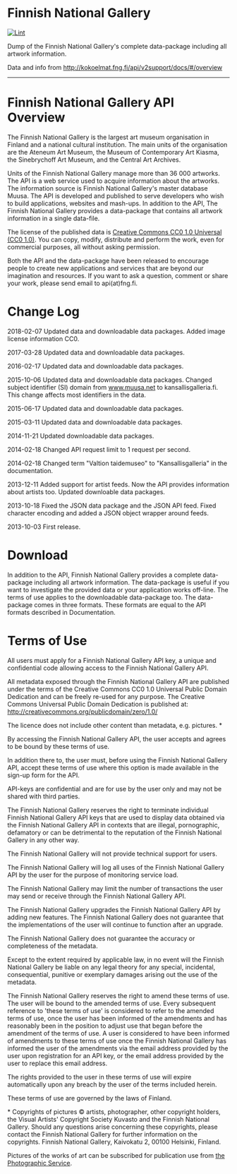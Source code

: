 Finnish National Gallery
========================

[![Lint](https://github.com/hugovk/finnishnationalgallery/actions/workflows/lint.yml/badge.svg)](https://github.com/hugovk/finnishnationalgallery/actions/workflows/lint.yml)

Dump of the Finnish National Gallery's complete data-package including all artwork information.

Data and info from http://kokoelmat.fng.fi/api/v2support/docs/#/overview

---

Finnish National Gallery API Overview
=====================================

The Finnish National Gallery is the largest art museum organisation in Finland and a national cultural institution. The main units of the organisation are the Ateneum Art Museum, the Museum of Contemporary Art Kiasma, the Sinebrychoff Art Museum, and the Central Art Archives.

Units of the Finnish National Gallery manage more than 36 000 artworks. The API is a web service used to acquire information about the artworks. The information source is Finnish National Gallery's master database Muusa. The API is developed and published to serve developers who wish to build applications, websites and mash-ups. In addition to the API, The Finnish National Gallery provides a data-package that contains all artwork information in a single data-file.

The license of the published data is [Creative Commons CC0 1.0 Universal (CC0 1.0)](http://creativecommons.org/publicdomain/zero/1.0/). You can copy, modify, distribute and perform the work, even for commercial purposes, all without asking permission.

Both the API and the data-package have been released to encourage people to create new applications and services that are beyond our imagination and resources. If you want to ask a question, comment or share your work, please send email to api(at)fng.fi.

Change Log
==========

2018-02-07 Updated data and downloadable data packages. Added image license information CC0.

2017-03-28 Updated data and downloadable data packages.

2016-02-17 Updated data and downloadable data packages.

2015-10-06 Updated data and downloadable data packages. Changed subject identifier (SI) domain from www.muusa.net to kansallisgalleria.fi. This change affects most identifiers in the data.

2015-06-17 Updated data and downloadable data packages.

2015-03-11 Updated data and downloadable data packages.

2014-11-21 Updated downloadable data packages.

2014-02-18 Changed API request limit to 1 request per second.

2014-02-18 Changed term "Valtion taidemuseo" to "Kansallisgalleria" in the documentation.

2013-12-11 Added support for artist feeds. Now the API provides information about artists too. Updated downloable data packages.

2013-10-18 Fixed the JSON data package and the JSON API feed. Fixed character encoding and added a JSON object wrapper around feeds.

2013-10-03 First release.

Download
========

In addition to the API, Finnish National Gallery provides a complete data-package including all artwork information. The data-package is useful if you want to investigate the provided data or your application works off-line. The terms of use applies to the downloadable data-package too. The data-package comes in three formats. These formats are equal to the API formats described in Documentation. 

Terms of Use
============

All users must apply for a Finnish National Gallery API key, a unique and confidential code allowing access to the Finnish National Gallery API.

All metadata exposed through the Finnish National Gallery API are published under the terms of the Creative Commons CC0 1.0 Universal Public Domain Dedication and can be freely re-used for any purpose. The Creative Commons Universal Public Domain Dedication is published at: http://creativecommons.org/publicdomain/zero/1.0/

The licence does not include other content than metadata, e.g. pictures. *

By accessing the Finnish National Gallery API, the user accepts and agrees to be bound by these terms of use.

In addition there to, the user must, before using the Finnish National Gallery API, accept these terms of use where this option is made available in the sign-up form for the API.

API-keys are confidential and are for use by the user only and may not be shared with third parties.

The Finnish National Gallery reserves the right to terminate individual Finnish National Gallery API keys that are used to display data obtained via the Finnish National Gallery API in contexts that are illegal, pornographic, defamatory or can be detrimental to the reputation of the Finnish National Gallery in any other way.

The Finnish National Gallery will not provide technical support for users.

The Finnish National Gallery will log all uses of the Finnish National Gallery API by the user for the purpose of monitoring service load.

The Finnish National Gallery may limit the number of transactions the user may send or receive through the Finnish National Gallery API.

The Finnish National Gallery upgrades the Finnish National Gallery API by adding new features. The Finnish National Gallery does not guarantee that the implementations of the user will continue to function after an upgrade.

The Finnish National Gallery does not guarantee the accuracy or completeness of the metadata.

Except to the extent required by applicable law, in no event will the Finnish National Gallery be liable on any legal theory for any special, incidental, consequential, punitive or exemplary damages arising out the use of the metadata.

The Finnish National Gallery reserves the right to amend these terms of use. The user will be bound to the amended terms of use. Every subsequent reference to 'these terms of use' is considered to refer to the amended terms of use, once the user has been informed of the amendments and has reasonably been in the position to adjust use that began before the amendment of the terms of use. A user is considered to have been informed of amendments to these terms of use once the Finnish National Gallery has informed the user of the amendments via the email address provided by the user upon registration for an API key, or the email address provided by the user to replace this email address.

The rights provided to the user in these terms of use will expire automatically upon any breach by the user of the terms included herein.

These terms of use are governed by the laws of Finland.



\* Copyrights of pictures © artists, photographer, other copyright holders, the Visual Artists' Copyright Society Kuvasto and the Finnish National Gallery. Should any questions arise concerning these copyrights, please contact the Finnish National Gallery for further information on the copyrights. Finnish National Gallery, Kaivokatu 2, 00100 Helsinki, Finland.

Pictures of the works of art can be subscribed for publication use from [the Photographic Service](http://www.fng.fi/informationandresearch/photographicservice).
